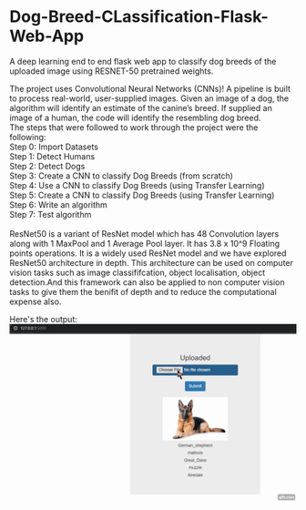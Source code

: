 # Dog-Breed-CLassification-Flask-Web-App
A deep learning end to end flask web app to classify dog breeds of the uploaded image using RESNET-50 pretrained weights. <br />

The project uses Convolutional Neural Networks (CNNs)! A pipeline is built to process real-world, user-supplied images. Given an image of a dog, the algorithm will identify an estimate of the canine’s breed. If supplied an image of a human, the code will identify the resembling dog breed. <br />
The steps that were followed to work through the project were the following: <br />
Step 0: Import Datasets <br />
Step 1: Detect Humans <br />
Step 2: Detect Dogs <br />
Step 3: Create a CNN to classify Dog Breeds (from scratch) <br />
Step 4: Use a CNN to classify Dog Breeds (using Transfer Learning) <br />
Step 5: Create a CNN to classify Dog Breeds (using Transfer Learning) <br />
Step 6: Write an algorithm <br />
Step 7: Test algorithm <br />
<br />
ResNet50 is a variant of ResNet model which has 48 Convolution layers along with 1 MaxPool and 1 Average Pool layer. It has 3.8 x 10^9 Floating points operations. It is a widely used ResNet model and we have explored ResNet50 architecture in depth. This architecture can be used on computer vision tasks such as image classififcation, object localisation, object detection.And this framework can also be applied to non computer vision tasks to give them the benifit of depth and to reduce the computational expense also. <br />

Here's the output:
![](dogbreedflask.gif)
